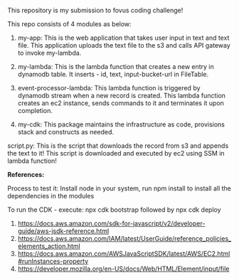 This repository is my submission to fovus coding challenge!

This repo consists of 4 modules as below:

1) my-app:
  This is the web application that takes user input in text and text file. This application uploads the text file to the s3 and calls API gateway to invoke my-lambda.

2) my-lambda:
  This is the lambda function that creates a new entry in dynamodb table. It inserts - id, text, input-bucket-url in FileTable.

3) event-processor-lambda:
  This lambda function is triggered by dynamodb stream when a new record is created. This lambda function creates an ec2 instance, sends commands to it and terminates it upon completion.

4) my-cdk:
  This package maintains the infrastructure as code, provisions stack and constructs as needed.

script.py:
This is the script that downloads the record from s3 and appends the text to it! This script is downloaded and executed by ec2 using SSM in lambda function! 

**References:**

Process to test it:
Install node in your system, run npm install to install all the dependencies in the modules

To run the CDK - execute: npx cdk bootstrap followed by npx cdk deploy


1) https://docs.aws.amazon.com/sdk-for-javascript/v2/developer-guide/aws-jsdk-reference.html
2) https://docs.aws.amazon.com/IAM/latest/UserGuide/reference_policies_elements_action.html
3) https://docs.aws.amazon.com/AWSJavaScriptSDK/latest/AWS/EC2.html#runInstances-property
4) https://developer.mozilla.org/en-US/docs/Web/HTML/Element/input/file
